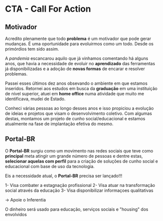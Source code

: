 # CTA - Call For Action

## Motivador

Acredito plenamente que todo **problema** é um motivador que pode gerar mudanças. É uma oportunidade para evoluirmos como um todo. Desde os primórdios tem sido assim.

A *pandemia* escancarou aquilo que já vinhamos comentando há alguns anos, que havia a necessidade de evoluir no **aprendizado** das ferramentas já disponibilizadas e a adoção de **novas formas** de encarar e resolver problemas.

Passei esses últimos dez anos obsevando o ambiente em que estamos inseridos. Retornei aos estudos em busca da **graduação** em uma instituição de nível superior, atuei em **home office** numa atividade que muito me identificava, mudei de Estado.

Conheci várias pessoas ao longo desses anos e isso propiciou a evolução de ideias e projetos que visam o desenvolvimento coletivo. Com algumas destas, montamos um projeto de cunho social/educacional e estamos atualmente na fase de implantação efetiva do mesmo.

## Portal-BR

O **Portal-BR** surgiu como um movimento nas redes sociais que teve como **principal** meta atingir um grande número de pessoas e dentre estas, **selecionar aquelas com perfil** para a criação de soluções de cunho social e educacional com base de uso da tecnologia. 

Eis a necessidade atual, o **Portal-BR** precisa ser lançado!!!

1- Visa combater a estagnação profissional
2- Visa atuar na transformação social através da educação
3- Visa disponibilizar informaçoes qualitativas


-> Apoie o Inferentia

O dinheiro será usado para educação, serviços sociais e "housing" dos envolvidos
